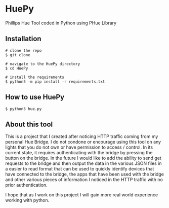 # HuePy
Phillips Hue Tool coded in Python using PHue Library

## Installation
```console
# clone the repo 
$ git clone 

# navigate to the HuePy directory
$ cd HuePy

# install the requirements
$ python3 -m pip install -r requirements.txt
```

## How to use HuePy
```console
$ python3 hue.py
```



## About this tool
This is a project that I created after noticing HTTP traffic coming from my personal Hue Bridge. 
I do not condone or encourage using this tool on any lights that you do not own or have permission to access / control. 
In its current state, it requires authenticating with the bridge by pressing the button on the bridge.
In the future I would like to add the ability to send get requests to the bridge and then output the data in the various JSON files in a easier to read format that can be used to quickly identify devices that have connected to the bridge, the apps that have been used with the bridge and other various pieces of information I noticed in the HTTP traffic with no prior authentication. 

I hope that as I work on this project I will gain more real world experience working with python.
